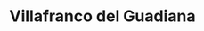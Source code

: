 ---
title: Villafranco del Guadiana
url: /villafranco-del-guadiana/
latitude: 38.884
longitude: -6.862
---